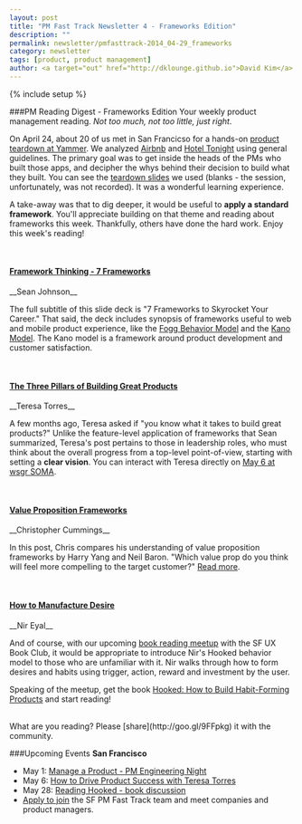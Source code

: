 ```yaml
---
layout: post
title: "PM Fast Track Newsletter 4 - Frameworks Edition"
description: ""
permalink: newsletter/pmfasttrack-2014_04-29_frameworks
category: newsletter
tags: [product, product management]
author: <a target="out" href="http://dklounge.github.io">David Kim</a>
---
```

{% include setup %}

###PM Reading Digest - Frameworks Edition
Your weekly product management reading. _Not too much, not too little, just right_.

On April 24, about 20 of us met in San Francicso for a hands-on <a target="out" href="http://goo.gl/KvYIvQ">product teardown at Yammer</a>. We analyzed [Airbnb](http://airbnb.com) and [Hotel Tonight](http://www.hoteltonight.com/) using general guidelines. The primary goal was to get inside the heads of the PMs who built those apps, and decipher the whys behind their decision to build what they built. You can see the <a target="out" href="http://www.slideshare.net/PMFastTrack/product-teardown-air-bnb-hoteltonight">teardown slides</a> we used (blanks - the session, unfortunately, was not recorded). It was a wonderful learning experience.

A take-away was that to dig deeper, it would be useful to __apply a standard framework__. You\'ll appreciate building on that theme and reading about frameworks this week. Thankfully, others have done the hard work. Enjoy this week\'s reading!

<br />

<h4><a target="out" href="http://www.slideshare.net/seanjohnson/framework-thinking-7-frameworks-to-skyrocket-your-career">Framework Thinking - 7 Frameworks</a></h4>
__Sean Johnson__

The full subtitle of this slide deck is "7 Frameworks to Skyrocket Your Career." That said, the deck includes synopsis of frameworks useful to web and mobile product experience, like the <a target="out" href="http://www.behaviormodel.org/">Fogg Behavior Model</a> and the <a target="out" href="http://en.wikipedia.org/wiki/Kano_model">Kano Model</a>. The Kano model is a framework around product development and customer satisfaction.

<br />
<h4><a target="out" href="http://www.producttalk.org/2014/01/the-three-pillars-of-building-great-products/">The Three Pillars of Building Great Products</a></h4>
__Teresa Torres__

A few months ago, Teresa asked if "you know what it takes to build great products?" Unlike the feature-level application of frameworks that Sean summarized, Teresa\'s post pertains to those in leadership roles, who must think about the overall progress from a top-level point-of-view, starting with setting a __clear vision__. You can interact with Teresa directly on <a target="out" href="http://goo.gl/r7QTvw">May 6 at wsgr SOMA</a>.

<br />
<h4><a target="out" href="http://christophercummings.com/2011/11/11/i-believe-them-because-a-difference-in-value-proposition-frameworks/">Value Proposition Frameworks</a></h4>
__Christopher Cummings__

In this post, Chris compares his understanding of value proposition frameworks by Harry Yang and Neil Baron. "Which value prop do you think will feel more compelling to the target customer?" <a target="out" href="http://christophercummings.com/2011/11/11/i-believe-them-because-a-difference-in-value-proposition-frameworks/">Read more</a>.

<br />
<h4><a target="out" href="http://www.nirandfar.com/2012/03/how-to-manufacture-desire.html">How to Manufacture Desire</a></h4>
__Nir Eyal__

And of course, with our upcoming [book reading meetup](http://www.meetup.com/ProductManagementFastTrack/events/179232312) with the SF UX Book Club, it would be appropriate to introduce Nir\'s Hooked behavior model to those who are unfamiliar with it. Nir walks through how to form desires and habits using trigger, action, reward and investment by the user.

Speaking of the meetup, get the book <a target="out" href="http://www.amazon.com/gp/product/B00HJ4A43S/ref=as_li_ss_tl?ie=UTF8&camp=1789&creative=390957&creativeASIN=B00HJ4A43S&linkCode=as2&tag=pmft-20">Hooked: How to Build Habit-Forming Products</a> and start reading!

<br />
What are you reading? Please [share](http://goo.gl/9FFpkg) it with the community.

###Upcoming Events
__San Francisco__

* May 1: [Manage a Product - PM Engineering Night](http://goo.gl/yPBJrZ)
* May 6: [How to Drive Product Success with Teresa Torres](http://goo.gl/r7QTvw)
* May 28: [Reading Hooked - book discussion](http://goo.gl/aRnB8i)
* [Apply to join](http://goo.gl/PDWGRI) the SF PM Fast Track team and meet companies and product managers.
